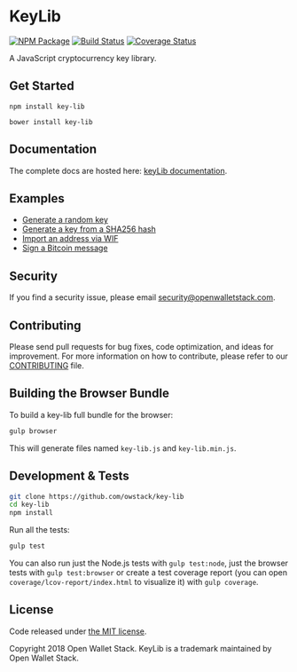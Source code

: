 KeyLib
=======

[![NPM Package](https://img.shields.io/npm/v/key-lib.svg?style=flat-square)](https://www.npmjs.org/package/key-lib)
[![Build Status](https://img.shields.io/travis/owstack/key-lib.svg?branch=master&style=flat-square)](https://travis-ci.org/owstack/key-lib)
[![Coverage Status](https://img.shields.io/coveralls/owstack/key-lib.svg?style=flat-square)](https://coveralls.io/r/owstack/key-lib)

A JavaScript cryptocurrency key library.

## Get Started

```
npm install key-lib
```

```
bower install key-lib
```

## Documentation

The complete docs are hosted here: [keyLib documentation](docs/index.md).

## Examples

* [Generate a random key](https://github.com/owstack/key-lib/blob/master/docs/examples.md#generate-a-random-address)
* [Generate a key from a SHA256 hash](https://github.com/owstack/key-lib/blob/master/docs/examples.md#generate-a-address-from-a-sha256-hash)
* [Import an address via WIF](https://github.com/owstack/key-lib/blob/master/docs/examples.md#import-an-address-via-wif)
* [Sign a Bitcoin message](https://github.com/owstack/key-lib/blob/master/docs/examples.md#sign-a-bitcoin-message)

## Security

If you find a security issue, please email security@openwalletstack.com.

## Contributing

Please send pull requests for bug fixes, code optimization, and ideas for improvement. For more information on how to contribute, please refer to our [CONTRIBUTING](https://github.com/owstack/key-lib/blob/master/CONTRIBUTING.md) file.

## Building the Browser Bundle

To build a key-lib full bundle for the browser:

```sh
gulp browser
```

This will generate files named `key-lib.js` and `key-lib.min.js`.

## Development & Tests

```sh
git clone https://github.com/owstack/key-lib
cd key-lib
npm install
```

Run all the tests:

```sh
gulp test
```

You can also run just the Node.js tests with `gulp test:node`, just the browser tests with `gulp test:browser`
or create a test coverage report (you can open `coverage/lcov-report/index.html` to visualize it) with `gulp coverage`.

## License

Code released under [the MIT license](https://github.com/owstack/key-lib/blob/master/LICENSE).

Copyright 2018 Open Wallet Stack. KeyLib is a trademark maintained by Open Wallet Stack.
